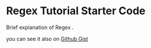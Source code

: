 # Regex Tutorial Starter Code

Brief explanation of Regex .

you can see it also on [Github Gist](https://gist.github.com/140c34dc0fdba3cab87720d82d094484.git)
